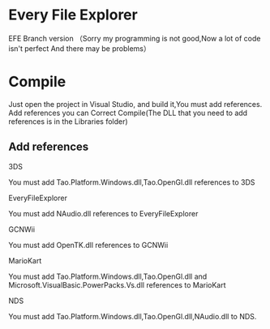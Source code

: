 Every File Explorer
===================
EFE Branch version （Sorry my programming is not good,Now a lot of code isn't perfect And there may be problems）

# Compile
Just open the project in Visual Studio, and build it,You must add references.
Add references you can Correct Compile(The DLL that you need to add references is in the Libraries folder)
## Add references
3DS

You must add Tao.Platform.Windows.dll,Tao.OpenGl.dll references to 3DS

EveryFileExplorer

You must add NAudio.dll references to EveryFileExplorer

GCNWii

You must add OpenTK.dll references to GCNWii

MarioKart

You must add Tao.Platform.Windows.dll,Tao.OpenGl.dll and Microsoft.VisualBasic.PowerPacks.Vs.dll references to MarioKart

NDS

You must add Tao.Platform.Windows.dll,Tao.OpenGl.dll,NAudio.dll to NDS.

